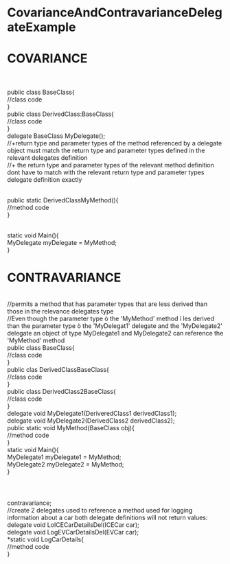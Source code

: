 # CovarianceAndContravarianceDelegateExample
<h1>COVARIANCE</h1>
</br>
</br>public class BaseClass{
	</br>//class code
</br>}
</br>public class DerivedClass:BaseClass{
	</br>//class code
</br>}
</br>delegate BaseClass MyDelegate();
</br>//+return type and parameter types of the method referenced by a delegate object must match the return type and parameter types defined in the relevant delegates definition 
</br>//+ the return type and parameter types of the relevant method definition dont have to match with the relevant return type and parameter types delegate definition exactly

</br>public static DerivedClassMyMethod(){
	</br>//method code
</br>}

</br>static void Main(){
	</br>MyDelegate myDelegate = MyMethod;
</br>}
<h1>CONTRAVARIANCE</h1>
</br>//permits a method that has parameter types that are less derived than those in the relevance delegates type
</br>//Even though the parameter type ò the 'MyMethod' method í les derived than the parameter type ò the 'MyDelegat1' delegate and the 'MyDelegate2' delegate an object of type MyDelegate1 and MyDelegate2 can reference the 'MyMethod' method 
</br>public class BaseClass{
	</br>//class code
</br>}
</br>public clas DerivedClassBaseClass{
	</br>//class code
</br>}
</br>public class DerivedClass2BaseClass{
	</br>//class code
</br>}
</br>delegate void MyDelegate1(DeriveredClass1 derivedClass1);
</br>delegate void MyDelegate2(DerivedClass2 derivedClass2);
</br>public static void MyMethod(BaseClass obj){
	</br>//method code
</br>}
</br>static void Main(){
	</br>MyDelegate1 myDelegate1 = MyMethod;
	</br>MyDelegate2 myDelegate2 = MyMethod;
</br>}


<h1></h1>
</br>contravariance;
</br>//create 2 delegates used to reference a method used for logging information about a car both delegate definitions will not return values:
</br>delegate void LoICECarDetailsDel(ICECar car);
</br>delegate void LogEVCarDetailsDel(EVCar car);
</br>*static void LogCarDetails{
</br>	//method code
</br>}
